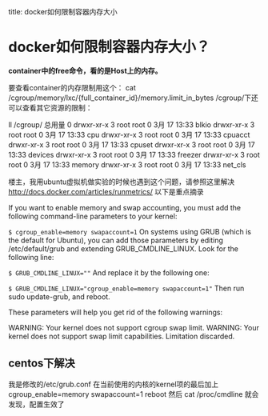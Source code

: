 title: docker如何限制容器内存大小 

#  docker如何限制容器内存大小？ 
**container中的free命令，看的是Host上的内存。**

要查看container的内存限制用这个：
cat /cgroup/memory/lxc/{full_container_id}/memory.limit_in_bytes
/cgroup/下还可以查看其它资源的限制：

ll /cgroup/
总用量 0
drwxr-xr-x 3 root root 0 3月  17 13:33 blkio
drwxr-xr-x 3 root root 0 3月  17 13:33 cpu
drwxr-xr-x 3 root root 0 3月  17 13:33 cpuacct
drwxr-xr-x 3 root root 0 3月  17 13:33 cpuset
drwxr-xr-x 3 root root 0 3月  17 13:33 devices
drwxr-xr-x 3 root root 0 3月  17 13:33 freezer
drwxr-xr-x 3 root root 0 3月  17 13:33 memory
drwxr-xr-x 3 root root 0 3月  17 13:33 net_cls

楼主，我用ubuntu虚拟机做实验的时候也遇到这个问题，请参照这里解决
http://docs.docker.com/articles/runmetrics/
以下是重点摘录

If you want to enable memory and swap accounting, you must add the following command-line parameters to your kernel:

` $ cgroup_enable=memory swapaccount=1 `
On systems using GRUB (which is the default for Ubuntu), you can add those parameters by editing /etc/default/grub and extending GRUB_CMDLINE_LINUX. Look for the following line:

` $ GRUB_CMDLINE_LINUX="" `
And replace it by the following one:

` $ GRUB_CMDLINE_LINUX="cgroup_enable=memory swapaccount=1" `
Then run sudo update-grub, and reboot.

These parameters will help you get rid of the following warnings:

WARNING: Your kernel does not support cgroup swap limit.
WARNING: Your kernel does not support swap limit capabilities. Limitation discarded.


##  centos下解决 
我是修改的/etc/grub.conf 在当前使用的内核的kernel项的最后加上cgroup_enable=memory swapaccount=1
reboot
然后 cat /proc/cmdline 就会发现，配置生效了